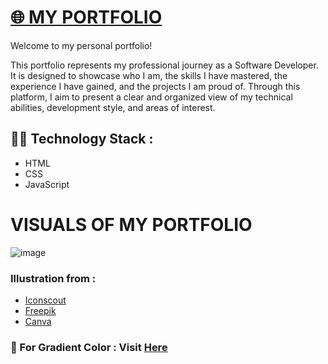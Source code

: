 # [🌐 MY PORTFOLIO](https://princid.github.io/)

Welcome to my personal portfolio!

This portfolio represents my professional journey as a Software Developer. It is designed to showcase who I am, the skills I have mastered, the experience I have gained, and the projects I am proud of. Through this platform, I aim to present a clear and organized view of my technical abilities, development style, and areas of interest.

## 👨‍💻 Technology Stack :
- HTML
- CSS
- JavaScript

# VISUALS OF MY PORTFOLIO
![image](https://github.com/user-attachments/assets/2c825461-56cd-4603-ab61-5839e13994c5)



### Illustration from : 
- [Iconscout](https://iconscout.com/illustration/man-developing-website-on-desk-2040889)
- [Freepik](https://www.freepik.com/free-vector/programming-concept-illustration_7118756.htm#query=developer&position=10&from_view=search&track=sph)
- [Canva](https://www.canva.com/)

### 🎨 For Gradient Color : Visit [Here](https://cssgradient.io/)
